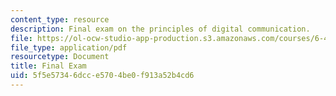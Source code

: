 ```yaml
---
content_type: resource
description: Final exam on the principles of digital communication.
file: https://ol-ocw-studio-app-production.s3.amazonaws.com/courses/6-450-principles-of-digital-communication-i-fall-2009/5f5e57346dcce5704be0f913a52b4cd6_MIT6_450F09_final.pdf
file_type: application/pdf
resourcetype: Document
title: Final Exam
uid: 5f5e5734-6dcc-e570-4be0-f913a52b4cd6
---
```

